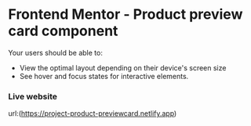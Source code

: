# Frontend Mentor - Product preview card component

Your users should be able to:
- View the optimal layout depending on their device's screen size
- See hover and focus states for interactive elements.
  
### Live website
url:(https://project-product-previewcard.netlify.app)
